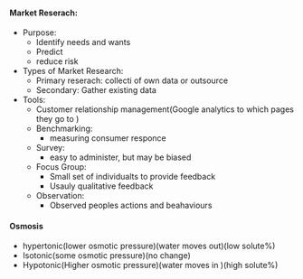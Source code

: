 #### Market Reserach:
 - Purpose:
	 - Identify needs and wants
	 - Predict
	 - reduce risk
 - Types of Market Research:
	 - Primary reserach: collecti of own data or outsource
	 - Secondary: Gather existing data
 - Tools:
	 - Customer relationship management(Google analytics to which pages they go to )
	 - Benchmarking:
		 - measuring consumer responce
	 - Survey:
		 - easy to administer, but may be biased
	 - Focus Group:
		 - Small set of individualts to provide feedback
		 - Usauly qualitative feedback
	 - Observation:
		 - Observed peoples actions and beahaviours

#### Osmosis
 - hypertonic(lower osmotic pressure)(water moves out)(low solute%)
 - Isotonic(some osmotic pressure)(no change)
 - Hypotonic(Higher osmotic pressure)(water moves in )(high solute%)

<!--stackedit_data:
eyJoaXN0b3J5IjpbLTkyNzgwMjI5NSwxOTMxMTI1MTM5LDU1MT
Q0Mzk1NiwtMTg0MDQ0MjMwNSwtMjcyNjA4MTYzLC0xMTU5MzQy
OTMzXX0=
-->
